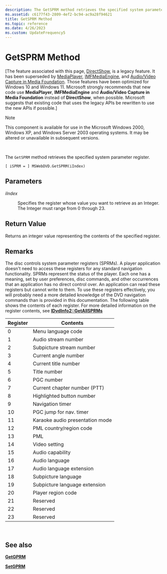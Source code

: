```yaml
---
description: The GetSPRM method retrieves the specified system parameter register.
ms.assetid: c6177f43-2809-4ef2-bc94-ac9a28f94621
title: GetSPRM Method
ms.topic: reference
ms.date: 4/26/2023
ms.custom: UpdateFrequency5
---
```


# GetSPRM Method

\[The feature associated with this page, [DirectShow](/windows/win32/directshow/directshow), is a legacy feature. It has been superseded by [MediaPlayer](/uwp/api/Windows.Media.Playback.MediaPlayer), [IMFMediaEngine](/windows/win32/api/mfmediaengine/nn-mfmediaengine-imfmediaengine), and [Audio/Video Capture in Media Foundation](windows/win32/medfound/audio-video-capture-in-media-foundation). Those features have been optimized for Windows 10 and Windows 11. Microsoft strongly recommends that new code use **MediaPlayer**, **IMFMediaEngine** and **Audio/Video Capture in Media Foundation** instead of **DirectShow**, when possible. Microsoft suggests that existing code that uses the legacy APIs be rewritten to use the new APIs if possible.\]

> [!Note]  
> This component is available for use in the Microsoft Windows 2000, Windows XP, and Windows Server 2003 operating systems. It may be altered or unavailable in subsequent versions.

 

The `GetSPRM` method retrieves the specified system parameter register.

``` syntax
[ iSPRM = ] MSWebDVD.GetSPRM(iIndex)
```

## Parameters

<dl> <dt>

<span id="iIndex"></span><span id="iindex"></span><span id="IINDEX"></span>*iIndex*
</dt> <dd>

Specifies the register whose value you want to retrieve as an Integer. The Integer must range from 0 through 23.

</dd> </dl>

## Return Value

Returns an integer value representing the contents of the specified register.

## Remarks

The disc controls system parameter registers (SPRMs). A player application doesn't need to access these registers for any standard navigation functionality. SPRMs represent the status of the player. Each one has a meaning, set by user preferences, disc commands, and other occurrences that an application has no direct control over. An application can read these registers but cannot write to them. To use these registers effectively, you will probably need a more detailed knowledge of the DVD navigation commands than is provided in this documentation. The following table shows the contents of each register. For more detailed information on the register contents, see [**IDvdInfo2::GetAllSPRMs**](/windows/desktop/api/Strmif/nf-strmif-idvdinfo2-getallsprms)



| Register | Contents                        |
|----------|---------------------------------|
| 0        | Menu language code              |
| 1        | Audio stream number             |
| 2        | Subpicture stream number        |
| 3        | Current angle number            |
| 4        | Current title number            |
| 5        | Title number                    |
| 6        | PGC number                      |
| 7        | Current chapter number (PTT)    |
| 8        | Highlighted button number       |
| 9        | Navigation timer                |
| 10       | PGC jump for nav. timer         |
| 11       | Karaoke audio presentation mode |
| 12       | PML country/region code         |
| 13       | PML                             |
| 14       | Video setting                   |
| 15       | Audio capability                |
| 16       | Audio language                  |
| 17       | Audio language extension        |
| 18       | Subpicture language             |
| 19       | Subpicture language extension   |
| 20       | Player region code              |
| 21       | Reserved                        |
| 22       | Reserved                        |
| 23       | Reserved                        |



 

## See also

<dl> <dt>

[**GetGPRM**](getgprm-method.md)
</dt> <dt>

[**SetGPRM**](setgprm-method.md)
</dt> </dl>

 

 



